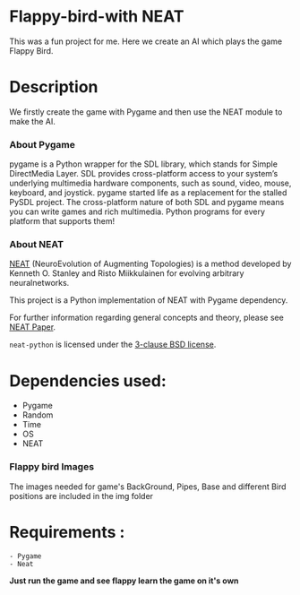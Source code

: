 # Flappy-bird-with NEAT
This was a fun project for me.
Here we create an AI which plays the game Flappy Bird.

# Description
We firstly create the game with Pygame and then use the NEAT module to make the AI.

  ### About Pygame ###
  pygame is a Python wrapper for the SDL library, which stands for Simple DirectMedia Layer. SDL provides cross-platform access to your       system’s underlying multimedia hardware components, such as sound, video, mouse, keyboard, and joystick. pygame started life as a           replacement for the stalled PySDL project. The cross-platform nature of both SDL and pygame means you can write games and rich 
  multimedia. Python programs for every platform that supports them!

  ### About NEAT ###

  [NEAT](https://neat-python.readthedocs.io/en/latest/) (NeuroEvolution of Augmenting Topologies) is a method developed by Kenneth O. Stanley and Risto Miikkulainen for evolving arbitrary   neuralnetworks.

  This project is a Python implementation of NEAT with Pygame dependency.

  For further information regarding general concepts and theory, please see
  [NEAT Paper](http://nn.cs.utexas.edu/downloads/papers/stanley.cec02.pdf).

  `neat-python` is licensed under the [3-clause BSD license](https://opensource.org/licenses/BSD-3-Clause).

# Dependencies used:
  - Pygame
  - Random
  - Time
  - OS
  - NEAT
  
 ### Flappy bird Images
  The images needed for game's BackGround, Pipes, Base and different Bird positions are included in the img folder
  
 # Requirements :
    - Pygame
    - Neat
 
 **Just run the game and see flappy learn the game on it's own**

